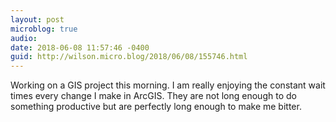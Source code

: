 ```yaml
---
layout: post
microblog: true
audio: 
date: 2018-06-08 11:57:46 -0400
guid: http://wilson.micro.blog/2018/06/08/155746.html
---
```

Working on a GIS project this morning. I am really enjoying the constant wait times every change I make in ArcGIS. They are not long enough to do something productive but are perfectly long enough to make me bitter.
